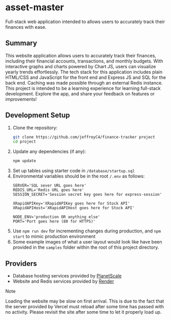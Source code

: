 # asset-master
Full-stack web application intended to allows users to accurately track their finances with ease.

## Summary
This website application allows users to accurately track their finances, including their financial accounts, transactions, and monthly budgets.  With interactive graphs and charts powered by Chart JS, users can visualize yearly trends effortlessly. The tech stack for this application includes plain HTML/CSS and JavaScript for the front end and Express JS and SQL for the back end. Caching was made possible through an external Redis instance. This project is intended to be a learning experience for learning full-stack development. Explore the app, and share your feedback on features or improvements!

## Development Setup
1. Clone the repository:
    ```bash
    git clone https://github.com/jeffreyC4/finance-tracker project
    cd project
    ```
2. Update any dependencies (if any):
    ```bash
    npm update
    ```
3. Set up tables using starter code in `/database/startup.sql`
4. Environmental variables should be in the root `/.env` as follows:
   ```.env
   SERVER='SQL sever URL goes here'
   REDIS_URL='Redis URL goes here'
   SESSION_SECRET='Session secret key goes here for express-session'

   XRapidAPIKey='XRapidAPIKey goes here for Stock API'
   XRapidAPIHost='XRapidAPIHost goes here for Stock API'

   NODE_ENV='production OR anything else'
   PORT='Port goes here (80 for HTTPS)'
   ```
5. Use `npm run dev` for incrementing changes during production, and `npm start` to mimic production environment
6. Some example images of what a user layout would look like have been provided in the `samples` folder within the root of this project directory.

## Providers
- Database hosting services provided by [PlanetScale](https://planetscale.com/)
- Website and Redis services provided by [Render](https://render.com/)

> [!NOTE]
> Loading the website may be slow on first arrival. This is due to the fact that the server provided by Vercel must reload after some time has passed with no activity. Please revisit the site after some time to let it properly load up.
